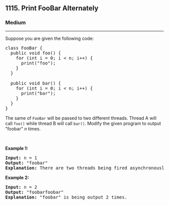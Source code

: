 <h2>1115. Print FooBar Alternately</h2><h3>Medium</h3><hr><div><p>Suppose you are given the following code:</p>

<pre>class FooBar {
  public void foo() {
&nbsp; &nbsp; for (int i = 0; i &lt; n; i++) {
&nbsp; &nbsp; &nbsp; print("foo");
&nbsp;   }
  }

  public void bar() {
&nbsp; &nbsp; for (int i = 0; i &lt; n; i++) {
&nbsp; &nbsp; &nbsp; print("bar");
&nbsp; &nbsp; }
  }
}
</pre>

<p>The same <span id="tou-0-46fdce37-e358-414a-a4db-2934101659a1" style="all: unset;"></span> of <code>FooBar</code> will be passed to two different threads. Thread A will call&nbsp;<code>foo()</code> while thread B will call&nbsp;<code>bar()</code>.&nbsp;Modify the given program to output "foobar" <em>n</em> times.</p>

<p>&nbsp;</p>

<p><strong>Example 1:</strong></p>

<pre><b>Input:</b> n = 1
<b>Output:</b> "foobar"
<strong>Explanation:</strong> There are two threads being fired asynchronously. One of them calls foo(), while the other calls bar(). "foobar" is being output 1 time.
</pre>

<p><strong>Example 2:</strong></p>

<pre><b>Input:</b> n = 2
<b>Output:</b> "foobarfoobar"
<strong>Explanation:</strong> "foobar" is being output 2 times.
</pre>
</div>
